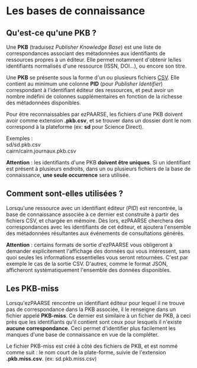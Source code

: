 # Les bases de connaissance #

## Qu'est-ce qu'une PKB ? ##
Une **PKB** (traduisez _Publisher Knowledge Base_) est une liste de correspondances associant des métadonnées aux identifiants de ressources propres à un éditeur. Elle permet notamment d'obtenir le/les identifiants normalisés d'une ressource (ISSN, DOI...), ou encore son titre.  

Une **PKB** se présente sous la forme d'un ou plusieurs fichiers [CSV](http://fr.wikipedia.org/wiki/Comma-separated_values). Elle contient au minimum une colonne **PID** (pour _Publisher Identifier_) correspondant à l'identifiant éditeur des ressources, et peut avoir un nombre indéfini de colonnes supplémentaires en fonction de la richesse des métadonnées disponibles.

Pour être reconnaissables par ezPAARSE, les fichiers d'une PKB doivent avoir comme extension **.pkb.csv**, et se trouver dans un dossier dont le nom correspond à la plateforme (ex: **sd** pour Science Direct).  

Exemples :  
sd/sd.pkb.csv  
cairn/cairn.journaux.pkb.csv  

**Attention** : les identifiants d'une PKB **doivent être uniques**. Si un identifiant est présent à plusieurs endroits, dans un ou plusieurs fichiers de la base de connaissance, **une seule occurrence** sera utilisée.

## Comment sont-elles utilisées ? ##
Lorsqu'une ressource avec un identifiant éditeur (_PID_) est rencontrée, la base de connaissance associée à ce dernier est construite à partir des fichiers CSV, et chargée en mémoire. Dès lors, ezPAARSE cherchera des correspondances avec les identifiants de cet éditeur, et ajoutera l'ensemble des métadonnées résultantes aux événements de consultations générés.  

**Attention** : certains formats de sortie d'ezPAARSE vous obligeront à demander explicitement l'affichage des données qui vous intéressent, sans quoi seules les informations essentielles vous seront retournées. C'est par exemple le cas de la sortie CSV. D'autres, comme le format JSON, afficheront systématiquement l'ensemble des données disponibles.

## Les PKB-miss ##
Lorsqu'ezPAARSE rencontre un identifiant éditeur pour lequel il ne trouve pas de correspondance dans la PKB associée, il le renseigne dans un fichier appelé **PKB-miss**. Ce dernier est similaire à un fichier de PKB, à ceci près que les identifiants qu'il contient sont ceux pour lesquels il n'existe **aucune correspondance**. Ceci permet d'identifier plus facilement les manques d'une base de connaissance en vue de la compléter.  

Le fichier PKB-miss est créé à côté des fichiers de PKB, et est nommé comme suit : le nom court de la plate-forme, suivie de l'extension **.pkb.miss.csv**. (ex: sd.pkb.miss.csv)